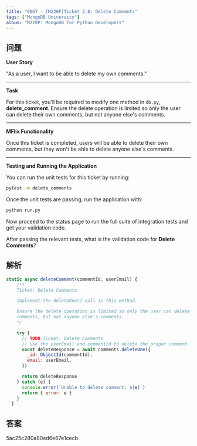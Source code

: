 ```yaml
---
title: "0067 - [M220P]Ticket 2.8: Delete Comments"
tags: ["MongoDB University"]
album: "M220P: MongoDB for Python Developers"
---
```


## 问题

**User Story**

"As a user, I want to be able to delete my own comments."

---

**Task**

For this ticket, you'll be required to modify one method in `db.py`, **delete_comment**. Ensure the delete operation is limited so only the user can delete their own comments, but not anyone else's comments.

---

**MFlix Functionality**

Once this ticket is completed, users will be able to delete their own comments, but they won't be able to delete anyone else's comments.

---

**Testing and Running the Application**

You can run the unit tests for this ticket by running:

```bash
pytest -m delete_comments
```

Once the unit tests are passing, run the application with:

```bash
python run.py
```

Now proceed to the status page to run the full suite of integration tests and get your validation code.

After passing the relevant tests, what is the validation code for **Delete Comments**?

<!--more-->

## 解析

```js
static async deleteComment(commentId, userEmail) {
    /**
    Ticket: Delete Comments

    Implement the deleteOne() call in this method.

    Ensure the delete operation is limited so only the user can delete their own
    comments, but not anyone else's comments.
    */

    try {
      // TODO Ticket: Delete Comments
      // Use the userEmail and commentId to delete the proper comment.
      const deleteResponse = await comments.deleteOne({
        _id: ObjectId(commentId),
        email: userEmail,
      })

      return deleteResponse
    } catch (e) {
      console.error(`Unable to delete comment: ${e}`)
      return { error: e }
    }
  }
```

## 答案

5ac25c280a80ed6e67e1cecb
